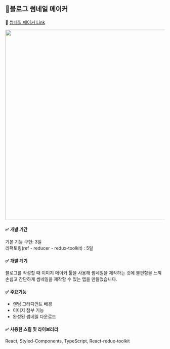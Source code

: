 ## 🎨블로그 썸네일 메이커 <br />
🚀 [썸네일 메이커 Link](https://young-yoii.github.io/thumbnail-maker/)

<img src="https://user-images.githubusercontent.com/108056754/215484034-8d5b27bd-0988-4ae9-9649-646d9201ea66.gif" width="600px">

#### ✅ 개발 기간 <br />
기본 기능 구현: 3일 <br />
리팩토링(ref - reducer - redux-toolkit) : 5일

#### ✅ 개발 계기 <br />
블로그를 작성할 때 이미지 메이커 툴을 사용해 썸네일을 제작하는 것에 불편함을 느껴 <br />
손쉽고 간단하게 썸네일을 제작할 수 있는 앱을 만들었습니다. <br />

#### ✅ 주요기능
- 랜덤 그라디언트 배경
- 이미지 첨부 기능
- 완성된 썸네일 다운로드

#### ✅ 사용한 스킬 및 라이브러리
React, Styled-Components, TypeScript, React-redux-toolkit
